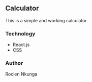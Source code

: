 ## Calculator

This is a simple and working calculator

### Technology
* React.js 
* CSS



### Author

Rocien Nkunga
